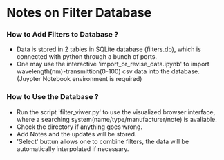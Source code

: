 # Notes on Filter Database
### How to Add Filters to Database ?
- Data is stored in 2 tables in SQLite database (filters.db), which is connected with python through a bunch of ports.
- One may use the interactive 'import_or_revise_data.ipynb' to import wavelength(nm)-transmittion(0-100) csv data into the database. (Juypter Notebook environment is required)
### How to Use the Database ?
- Run the script 'filter_viwer.py' to use the visualized browser interface, where a searching system(name/type/manufacturer/note) is avaliable. 
- Check the directory if anything goes wrong.
- Add Notes and the updates will be stored.
- 'Select' buttun allows one to combine filters, the data will be automatically interpolated if necessary.
